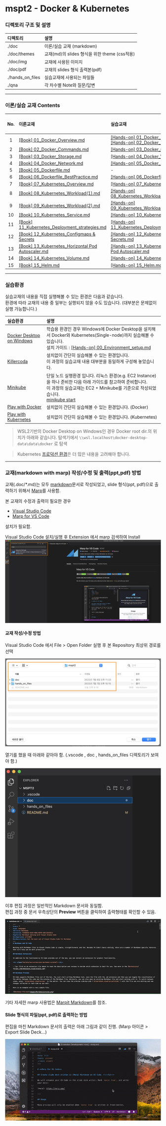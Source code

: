# mspt2 - Docker & Kubernetes

### 디렉토리 구조 및 설명
| 디렉토리 | 설명 |
| :--- | :--- |
| ./doc | 이론/실습 교재 (markdown) |
| ./doc/themes | 교재(md)의 slides 형식을 위한 theme (css적용) |
| ./doc/img | 교재에 사용된 이미지 |
| ./doc/pdf | 교재의 slides 형식 출력본(pdf) |
| ./hands_on_files | 실습교재에 사용되는 파일들 |
| ./qna | 각 차수별 Note와 질문/답변 |


---

### 이론/실습 교재 Contents

| No. | 이론교재 | 실습교재 | 진행시간 (min) |
| :---: | :--- | :--- | :---: |
|  1 | [[Book] 01_Docker_Overview.md](./doc/%5BBook%5D%2001_Docker_Overview.md)                                               | [[Hands-on] 01_Docker_Intro.md](./doc/%5BHands-on%5D%2001_Docker_Intro.md)<br>[[Hands-on] 02_Docker_Layers.md](./doc/%5BHands-on%5D%2002_Docker_Layers.md) | 50 |
|  2 | [[Book] 02_Docker_Commands.md](./doc/%5BBook%5D%2002_Docker_Commands.md)                                               | [[Hands-on] 03_Docker_Commands.md](./doc/%5BHands-on%5D%2003_Docker_Commands.md)                                                                           | 40 |
|  3 | [[Book] 03_Docker_Storage.md](./doc/%5BBook%5D%2003_Docker_Storage.md)                                                 | [[Hands-on] 04_Docker_Volumes.md](./doc/%5BHands-on%5D%2004_Docker_Volumes.md)                                                                             | 40 |
|  4 | [[Book] 04_Docker_Network.md](./doc/%5BBook%5D%2004_Docker_Network.md)                                                 | [[Hands-on] 05_Docker_Network.md](./doc/%5BHands-on%5D%2005_Docker_Network.md)                                                                             | 40 |
|  5 | [[Book] 05_Dockerfile.md](./doc/%5BBook%5D%2005_Dockerfile.md)                                                         | -                                                                                                                                                          | 30 |
|  6 | [[Book] 06_Dockerfile_BestPractice.md](./doc/%5BBook%5D%2006_Dockerfile_BestPractice.md)                               | [[Hands-on] 06_Dockerfile.md](./doc/%5BHands-on%5D%2006_Dockerfile.md)                                                                                     | 40 |
|  7 | [[Book] 07_Kubernetes_Overview.md](./doc/%5BBook%5D%2007_Kubernetes_Overview.md)                                       | [[Hands-on] 07_Kubernetes_Overview.md](./doc/%5BHands-on%5D%2007_Kubernetes_Overview.md)                                                                   | 50 |
|  8 | [[Book] 08_Kubernetes_Workload(1).md](./doc/%5BBook%5D%2008_Kubernetes_Workload(1).md)                                 | [[Hands-on] 08_Kubernetes_Workload(1).md](./doc/%5BHands-on%5D%2008_Kubernetes_Workload(1).md)                                                             | 50 |
|  9 | [[Book] 09_Kubernetes_Workload(2).md](./doc/%5BBook%5D%2009_Kubernetes_Workload(2).md)                                 | [[Hands-on] 09_Kubernetes_Workload(2).md](./doc/%5BHands-on%5D%2009_Kubernetes_Workload(2).md)                                                             | 40 |
| 10 | [[Book] 10_Kubernetes_Service.md](./doc/%5BBook%5D%2010_Kubernetes_Service.md)                                         | [[Hands-on] 10_Kubernetes_Service.md](./doc/%5BHands-on%5D%2010_Kubernetes_Service.md)                                                                     | 40 |
| 11 | [[Book] 11_Kubernetes_Deployment_strategies.md](./doc/%5BBook%5D%2011_Kubernetes_Deployment_strategies.md)             | [[Hands-on] 11_Kubernetes_Deployment_strategies.md](./doc/%5BHands-on%5D%2011_Kubernetes_Deployment_strategies.md)                                         | 30 |
| 12 | [[Book] 12_Kubernetes_Configmaps & Secrets](./doc/%5BBook%5D%2012_Kubernetes_ConfigMaps%20&%20Secrets.md)              | [[Hands-on] 12_Kubernetes_ConfigMaps & Secrets.md](./doc/%5BHands-on%5D%2012_Kubernetes_ConfigMaps%20&%20Secrets.md)                                       | 30 |
| 13 | [[Book] 13_Kubernetes_Horizontal Pod Autoscaler.md](./doc/%5BBook%5D%2013_Kubernetes_Horizontal%20Pod%20Autoscaler.md) | [[Hands-on] 13_Kubernetes_Horizontal Pod Autoscaler.md](./doc/%5BHands-on%5D%2013_Kubernetes_Horizontal%20Pod%20Autoscaler.md)                             | 30 |
| 14 | [[Book] 14_Kubernetes_Volume.md](./doc/%5BBook%5D%2014_Kubernetes_Volume.md)                                           | [[Hands-on] 14_Kubernetes_Volume.md](./doc/%5BHands-on%5D%2014_Kubernetes_Volume.md)                                                                       | 30 |
| 15 | [[Book] 15_Helm.md](./doc/%5BBook%5D%2015_Helm.md)                                                                     | [[Hands-on] 15_Helm.md](./doc/%5BHands-on%5D%2015_Helm.md)                                                                                                 | 40 |

---

### 실습환경
실습교재의 내용을 직접 실행해볼 수 있는 환경은 다음과 같습니다.  
환경에 따라 교재의 내용 중 일부는 실행되지 않을 수도 있습니다. (대부분은 문제없이 실행 가능합니다.)

| 실습환경 | 설명 |
| :--- | :--- |
| [Docker Desktop on Windows](https://docs.docker.com/desktop/install/windows-install/) | 학습용 환경인 경우 Windows에 Docker Desktop을 설치해서 Docker와 Kubernetes(Single-node)까지 실습해볼 수 있습니다.<br>설치 가이드 : [[Hands-on] 00_Environment_setup.md](./doc/%5BHands-on%5D%2000_Environment_setup.md) |
| [Killercoda](https://killercoda.com/brian) | 설치없이 간단히 실습해볼 수 있는 환경입니다.<br>이 과정의 실습교재 내용 대부분을 동일하게 구성해 놓았습니다. |
| [Minikube](https://minikube.sigs.k8s.io/) | 단일 노드 실행환경 입니다. 리눅스 환경(e.g. EC2 Instance)을 하나 준비한 다음 아래 가이드를 참고하여 준비합니다.<br>이 과정의 실습교재는 EC2 + Minikube를 기준으로 작성되었습니다.<br>[minikube start](https://minikube.sigs.k8s.io/docs/start/) |
| [Play with Docker](https://labs.play-with-docker.com/) | 설치없이 간단히 실습해볼 수 있는 환경입니다. (Docker) |
| [Play with Kubernetes](https://labs.play-with-k8s.com/) | 설치없이 간단히 실습해볼 수 있는 환경입니다. (Kubernetes) |  

> WSL2기반의 Docker Desktop on Windows인 경우 Docker root dir.의 위치가 아래와 같습니다.
> 탐색기에서 `\\wsl.localhost\docker-desktop-data\data\docker` 로 탐색  

> Kubernetes [프로덕션 환경](https://kubernetes.io/ko/docs/setup/production-environment/)은 더 많은 내용을 고려해야 합니다.  

---

### 교재(markdown with marp) 작성/수정 및 출력(ppt,pdf) 방법

교재(.doc/*.md)는 모두 [markdown](https://www.markdownguide.org/)문서로 작성되었고, slide 형식(ppt, pdf)으로 출력하기 위해서 [Marp](https://marp.app/)를 사용함.

본 교재의 수정과 출력이 필요한 경우

- [Visual Studio Code](https://code.visualstudio.com/)
- [Marp for VS Code](https://marketplace.visualstudio.com/items?itemName=marp-team.marp-vscode)

설치가 필요함.

Visual Studio Code 설치/실행 후 Extension 에서 marp 검색하여 Install
![](doc/img/marp.png)


#### 교재 작성/수정 방법

Visual Studio Code 에서 File > Open Folder 실행 후 본 Repository 최상위 경로를 선택

![](doc/img/VSCode1.png)

열기를 했을 때 아래와 같아야 함. (.vscode , doc , hands_on_files 디렉토리가 보여야 함.)

![](doc/img/VSCode2.png)


이후 편집 과정은 일반적인 Markdown 문서와 동일함.  
편집 과정 중 문서 우측상단의 **Preview** 버튼을 클릭하여 출력형태를 확인할 수 있음.

![](doc/img/VSCode4.gif)

기타 자세한 marp 사용법은 [Marpit Markdown](https://marpit.marp.app/markdown)를 참조.

#### Slide 형식의 파일(ppt, pdf)로 출력하는 방법

편집을 마친 Markdown 문서의 출력은 아래 그림과 같이 진행.  (Marp 아이콘 > Export Slide Deck...)

![](doc/img/marp_export.gif)
